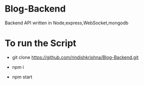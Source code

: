 # Blog-Backend

Backend API written in Node,express,WebSocket,mongodb

# To run the Script 

* git clone https://github.com/rindishkrishna/Blog-Backend.git

* npm i

* npm start
